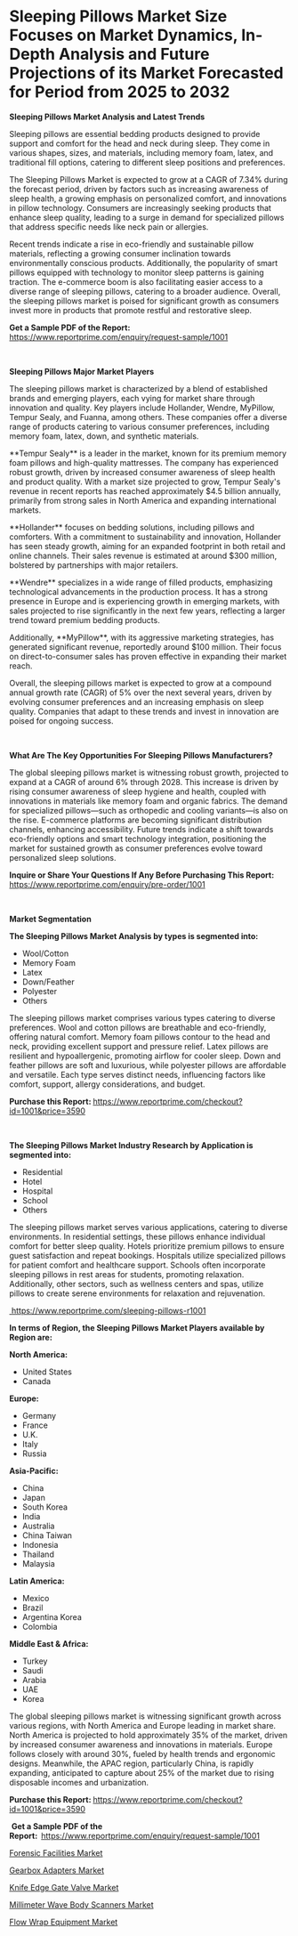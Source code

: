 <p><h1>Sleeping Pillows Market Size Focuses on Market Dynamics, In-Depth Analysis and Future Projections of its Market Forecasted for Period from 2025 to 2032</h1></p><p><strong>Sleeping Pillows Market Analysis and Latest Trends</strong></p>
<p><p>Sleeping pillows are essential bedding products designed to provide support and comfort for the head and neck during sleep. They come in various shapes, sizes, and materials, including memory foam, latex, and traditional fill options, catering to different sleep positions and preferences. </p><p>The Sleeping Pillows Market is expected to grow at a CAGR of 7.34% during the forecast period, driven by factors such as increasing awareness of sleep health, a growing emphasis on personalized comfort, and innovations in pillow technology. Consumers are increasingly seeking products that enhance sleep quality, leading to a surge in demand for specialized pillows that address specific needs like neck pain or allergies. </p><p>Recent trends indicate a rise in eco-friendly and sustainable pillow materials, reflecting a growing consumer inclination towards environmentally conscious products. Additionally, the popularity of smart pillows equipped with technology to monitor sleep patterns is gaining traction. The e-commerce boom is also facilitating easier access to a diverse range of sleeping pillows, catering to a broader audience. Overall, the sleeping pillows market is poised for significant growth as consumers invest more in products that promote restful and restorative sleep.</p></p>
<p><strong>Get a Sample PDF of the Report:&nbsp;</strong> <a href="https://www.reportprime.com/enquiry/request-sample/1001?utm_campaign=3093&utm_medium=2&utm_source=Github&utm_content=ia&utm_term=18032025&utm_id=sleeping-pillows">https://www.reportprime.com/enquiry/request-sample/1001</a></p>
<p>&nbsp;</p>
<p><strong>Sleeping Pillows Major Market Players</strong></p>
<p><p>The sleeping pillows market is characterized by a blend of established brands and emerging players, each vying for market share through innovation and quality. Key players include Hollander, Wendre, MyPillow, Tempur Sealy, and Fuanna, among others. These companies offer a diverse range of products catering to various consumer preferences, including memory foam, latex, down, and synthetic materials.</p><p>**Tempur Sealy** is a leader in the market, known for its premium memory foam pillows and high-quality mattresses. The company has experienced robust growth, driven by increased consumer awareness of sleep health and product quality. With a market size projected to grow, Tempur Sealy's revenue in recent reports has reached approximately $4.5 billion annually, primarily from strong sales in North America and expanding international markets.</p><p>**Hollander** focuses on bedding solutions, including pillows and comforters. With a commitment to sustainability and innovation, Hollander has seen steady growth, aiming for an expanded footprint in both retail and online channels. Their sales revenue is estimated at around $300 million, bolstered by partnerships with major retailers.</p><p>**Wendre** specializes in a wide range of filled products, emphasizing technological advancements in the production process. It has a strong presence in Europe and is experiencing growth in emerging markets, with sales projected to rise significantly in the next few years, reflecting a larger trend toward premium bedding products.</p><p>Additionally, **MyPillow**, with its aggressive marketing strategies, has generated significant revenue, reportedly around $100 million. Their focus on direct-to-consumer sales has proven effective in expanding their market reach.</p><p>Overall, the sleeping pillows market is expected to grow at a compound annual growth rate (CAGR) of 5% over the next several years, driven by evolving consumer preferences and an increasing emphasis on sleep quality. Companies that adapt to these trends and invest in innovation are poised for ongoing success.</p></p>
<p>&nbsp;</p>
<p><strong>What Are The Key Opportunities For Sleeping Pillows Manufacturers?</strong></p>
<p><p>The global sleeping pillows market is witnessing robust growth, projected to expand at a CAGR of around 6% through 2028. This increase is driven by rising consumer awareness of sleep hygiene and health, coupled with innovations in materials like memory foam and organic fabrics. The demand for specialized pillows—such as orthopedic and cooling variants—is also on the rise. E-commerce platforms are becoming significant distribution channels, enhancing accessibility. Future trends indicate a shift towards eco-friendly options and smart technology integration, positioning the market for sustained growth as consumer preferences evolve toward personalized sleep solutions.</p></p>
<p><strong>Inquire or Share Your Questions If Any Before Purchasing This Report:</strong> <a href="https://www.reportprime.com/enquiry/pre-order/1001?utm_campaign=3093&utm_medium=2&utm_source=Github&utm_content=ia&utm_term=18032025&utm_id=sleeping-pillows">https://www.reportprime.com/enquiry/pre-order/1001</a></p>
<p>&nbsp;</p>
<p><strong>Market Segmentation</strong></p>
<p><strong>The Sleeping Pillows Market Analysis by types is segmented into:</strong></p>
<p><ul><li>Wool/Cotton</li><li>Memory Foam</li><li>Latex</li><li>Down/Feather</li><li>Polyester</li><li>Others</li></ul></p>
<p><p>The sleeping pillows market comprises various types catering to diverse preferences. Wool and cotton pillows are breathable and eco-friendly, offering natural comfort. Memory foam pillows contour to the head and neck, providing excellent support and pressure relief. Latex pillows are resilient and hypoallergenic, promoting airflow for cooler sleep. Down and feather pillows are soft and luxurious, while polyester pillows are affordable and versatile. Each type serves distinct needs, influencing factors like comfort, support, allergy considerations, and budget.</p></p>
<p><strong>Purchase this Report:&nbsp;</strong><a href="https://www.reportprime.com/checkout?id=1001&price=3590&utm_campaign=3093&utm_medium=2&utm_source=Github&utm_content=ia&utm_term=18032025&utm_id=sleeping-pillows">https://www.reportprime.com/checkout?id=1001&price=3590</a></p>
<p>&nbsp;</p>
<p><strong>The Sleeping Pillows Market Industry Research by Application is segmented into:</strong></p>
<p><ul><li>Residential</li><li>Hotel</li><li>Hospital</li><li>School</li><li>Others</li></ul></p>
<p><p>The sleeping pillows market serves various applications, catering to diverse environments. In residential settings, these pillows enhance individual comfort for better sleep quality. Hotels prioritize premium pillows to ensure guest satisfaction and repeat bookings. Hospitals utilize specialized pillows for patient comfort and healthcare support. Schools often incorporate sleeping pillows in rest areas for students, promoting relaxation. Additionally, other sectors, such as wellness centers and spas, utilize pillows to create serene environments for relaxation and rejuvenation.</p></p>
<p><a href="https://www.reportprime.com/sleeping-pillows-r1001?utm_campaign=3093&utm_medium=2&utm_source=Github&utm_content=ia&utm_term=18032025&utm_id=sleeping-pillows">&nbsp;https://www.reportprime.com/sleeping-pillows-r1001</a></p>
<p><strong>In terms of Region, the Sleeping Pillows Market Players available by Region are:</strong></p>
<p>
    <p> <strong> North America: </strong>
        <ul>
            <li>United States</li>
            <li>Canada</li>
        </ul>
        </p> 
    <p> <strong> Europe: </strong>
        <ul>
            <li>Germany</li>
            <li>France</li>
            <li>U.K.</li>
            <li>Italy</li>
            <li>Russia</li>
        </ul>
        </p> 
    <p> <strong> Asia-Pacific: </strong>
        <ul>
            <li>China</li>
            <li>Japan</li>
            <li>South Korea</li>
            <li>India</li>
            <li>Australia</li>
            <li>China Taiwan</li>
            <li>Indonesia</li>
            <li>Thailand</li>
            <li>Malaysia</li>
        </ul>
        </p> 
    <p> <strong> Latin America: </strong>
        <ul>
            <li>Mexico</li>
            <li>Brazil</li>
            <li>Argentina Korea</li>
            <li>Colombia</li>
        </ul>
        </p> 
    <p> <strong> Middle East & Africa: </strong>
        <ul>
            <li>Turkey</li>
            <li>Saudi</li>
            <li>Arabia</li>
            <li>UAE</li>
            <li>Korea</li>
        </ul>
    </p>
    </p>
<p><p>The global sleeping pillows market is witnessing significant growth across various regions, with North America and Europe leading in market share. North America is projected to hold approximately 35% of the market, driven by increased consumer awareness and innovations in materials. Europe follows closely with around 30%, fueled by health trends and ergonomic designs. Meanwhile, the APAC region, particularly China, is rapidly expanding, anticipated to capture about 25% of the market due to rising disposable incomes and urbanization.</p></p>
<p><strong>Purchase this Report: </strong><a href="https://www.reportprime.com/checkout?id=1001&price=3590&utm_campaign=3093&utm_medium=2&utm_source=Github&utm_content=ia&utm_term=18032025&utm_id=sleeping-pillows">https://www.reportprime.com/checkout?id=1001&price=3590</a></p>
<p>&nbsp;<strong>Get a Sample PDF of the Report:&nbsp;&nbsp;</strong><a href="https://www.reportprime.com/enquiry/request-sample/1001?utm_campaign=3093&utm_medium=2&utm_source=Github&utm_content=ia&utm_term=18032025&utm_id=sleeping-pillows">https://www.reportprime.com/enquiry/request-sample/1001</a></p>
<p><strong></strong></p>
<p><p><a href="https://www.linkedin.com/pulse/future-revenue-growth-forensic-facilities-market-projected-nczie?utm_campaign=3093&utm_medium=2&utm_source=Github&utm_content=ia&utm_term=18032025&utm_id=sleeping-pillows">Forensic Facilities Market</a></p><p><a href="https://www.linkedin.com/pulse/trend-analysis-gearbox-adapters-market-expected-growth-99-lr0ke?utm_campaign=3093&utm_medium=2&utm_source=Github&utm_content=ia&utm_term=18032025&utm_id=sleeping-pillows">Gearbox Adapters Market</a></p><p><a href="https://www.linkedin.com/pulse/knife-edge-gate-valve-market-size-forecast-from-2025-2032-vxpze?utm_campaign=3093&utm_medium=2&utm_source=Github&utm_content=ia&utm_term=18032025&utm_id=sleeping-pillows">Knife Edge Gate Valve Market</a></p><p><a href="https://www.linkedin.com/pulse/millimeter-wave-body-scanners-market-study-forecasted-cagr-nlkqe?utm_campaign=3093&utm_medium=2&utm_source=Github&utm_content=ia&utm_term=18032025&utm_id=sleeping-pillows">Millimeter Wave Body Scanners Market</a></p><p><a href="https://www.linkedin.com/pulse/flow-wrap-equipment-market-trends-projected-cagr-72-from-ue0ee?utm_campaign=3093&utm_medium=2&utm_source=Github&utm_content=ia&utm_term=18032025&utm_id=sleeping-pillows">Flow Wrap Equipment Market</a></p></p>
